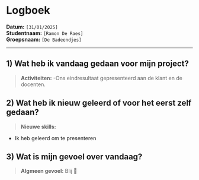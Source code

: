 # Logboek

**Datum:** `[31/01/2025]`  
**Studentnaam:** `[Ramon De Raes]`  
**Groepsnaam:** `[De Badeendjes]`

---

## 1) Wat heb ik vandaag gedaan voor mijn project?

> **Activiteiten:**
-Ons eindresultaat gepresenteerd aan de klant en de docenten.

## 2) Wat heb ik nieuw geleerd of voor het eerst zelf gedaan?

> **Nieuwe skills:**
- Ik heb geleerd om te presenteren


## 3) Wat is mijn gevoel over vandaag?

> **Algmeen gevoel:**
Blij 🙂
